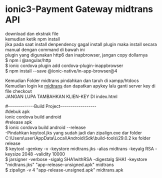 # ionic3-Payment Gateway midtrans API

download dan ekstrak file<br />
kemudian ketik npm install<br />
jika pada saat install denpendency gagal install plugin maka install secara manual dengan command di bawah ini<br />
plugin yang digunakan http6 dan inapbrowser, jangan copy dollarnya<br />
$ npm i @angular/http<br />
$ ionic cordova plugin add cordova-plugin-inappbrowser<br />
$ npm install --save @ionic-native/in-app-browser@4<br />

Kemudian Folder midtrans pindahkan dan taruh di xampp/htdocs<br/>
Kemudian login ke <a href='https://midtrans.com/'>midtrans</a> dan dapatkan apykey lalu ganti server key di file checkout<br/>
JANGAN LUPA TAMBAHKAN KLIEN-KEY DI index.html

#-------------Build Project------------------<br>
#debuk apk<br>
ionic cordova build android<br>
#release apk<br>
$ ionic cordova build android --release<br>
-Pindahkan keytool.jks yang sudah jadi dan zipalign.exe dar folder C:\Users\user\AppData\Local\Android\Sdk\build-tools\29.0.2 ke folder release<br>
$ keytool -genkey -v -keystore midtrans.jks -alias midtrans -keyalg RSA -keysize 2048 -validity 10000<br>
$ jarsigner -verbose -sigalg SHA1withRSA -digestalg SHA1 -keystore "midtrans.jks" "app-release-unsigned.apk" midtrans<br>
$ zipalign -v 4 "app-release-unsigned.apk" midtrans.apk<br>

